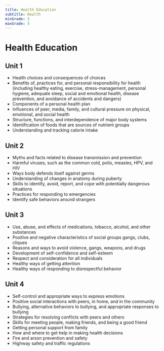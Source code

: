 ```yaml
---
title: Health Education
subtitle: Health
minGrade: 5
maxGrade: 5
---
```

# Health Education


## Unit 1
* Health choices and consequences of choices
* Benefits of, practices for, and personal responsibility for health (including healthy eating, exercise, stress-management, personal hygiene, adequate sleep, social and emotional health, disease prevention, and avoidance of accidents and dangers)
* Components of a personal health plan
* Influences of peer, media, family, and cultural pressure on physical, emotional, and social health
* Structure, functions, and interdependence of major body systems
* Identification of foods that are sources of nutrient groups
* Understanding and tracking calorie intake

## Unit 2
* Myths and facts related to disease transmission and prevention
* Harmful viruses, such as the common cold, polio, measles, HPV, and HIV
* Ways body defends itself against germs
* Understanding of changes in anatomy during puberty
* Skills to identify, avoid, report, and cope with potentially dangerous situations
* Practices for responding to emergencies
* Identify safe behaviors around strangers

## Unit 3
* Use, abuse, and effects of medications, tobacco, alcohol, and other substances
* Positive and negative characteristics of social groups gangs, clubs, cliques
* Reasons and ways to avoid violence, gangs, weapons, and drugs
* Development of self-confidence and self-esteem
* Respect and consideration for all individuals
* Healthy ways of getting attention
* Healthy ways of responding to disrespectful behavior

## Unit 4
* Self-control and appropriate ways to express emotions
* Positive social interactions with peers, in home, and in the community
* Bullying, alternative behaviors to bullying, and appropriate responses to bullying
* Strategies for resolving conflicts with peers and others
* Skills for meeting people, making friends, and being a good friend
* Getting personal support from family
* How and where to get help in making health decisions
* Fire and arson prevention and safety
* Highway safety and traffic regulations